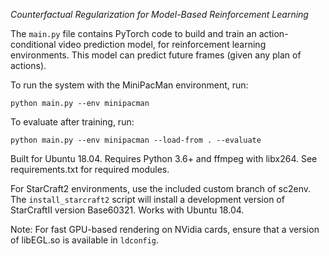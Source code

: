 *Counterfactual Regularization for Model-Based Reinforcement Learning*

The `main.py` file contains PyTorch code to build and train an
action-conditional video prediction model, for reinforcement learning
environments.
This model can predict future frames (given any plan of actions).

To run the system with the MiniPacMan environment, run:

```
python main.py --env minipacman
```

To evaluate after training, run:

```
python main.py --env minipacman --load-from . --evaluate
```

Built for Ubuntu 18.04. Requires Python 3.6+ and ffmpeg with libx264.
See requirements.txt for required modules.

For StarCraft2 environments, use the included custom branch of sc2env.
The `install_starcraft2` script will install a development version of
StarCraftII version Base60321. Works with Ubuntu 18.04.

Note: For fast GPU-based rendering on NVidia cards, ensure that
a version of libEGL.so is available in `ldconfig`.
